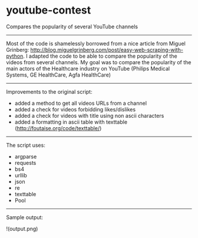 youtube-contest
===============

Compares the popularity of several YouTube channels

---

Most of the code is shamelessly borrowed from a nice article from Miguel Grinberg: http://blog.miguelgrinberg.com/post/easy-web-scraping-with-python.
I adapted the code to be able to compare the popularity of the videos from several channels. 
My goal was to compare the popularity of the main actors of the Healthcare industry on YouTube (Philips Medical Systems, GE HealthCare, Agfa HealthCare)

---

Improvements to the original script:
- added a method to get all videos URLs from a channel
- added a check for videos forbidding likes/dislikes
- added a check for videos with title using non ascii characters
- added a formatting in ascii table with texttable (http://foutaise.org/code/texttable/)

---

The script uses:
- argparse
- requests
- bs4
- urllib
- json
- re
- texttable
- Pool

---

Sample output:

!(output.png)